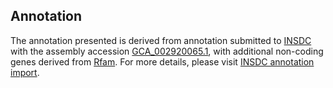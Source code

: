 

Annotation
----------

The annotation presented is derived from annotation submitted to
[INSDC](http://www.insdc.org) with the assembly accession
[GCA\_002920065.1](http://www.ebi.ac.uk/ena/data/view/GCA_002920065.1),
with additional non-coding genes derived from
[Rfam](http://rfam.xfam.org/). For more details, please visit [INSDC
annotation
import](http://ensemblgenomes.org/info/data/insdc_annotation).

